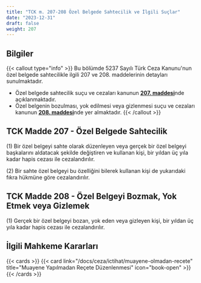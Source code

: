 ```yaml
---
title: "TCK m. 207-208 Özel Belgede Sahtecilik ve İlgili Suçlar"
date: "2023-12-31"
draft: false
weight: 207
---
```


## Bilgiler

{{< callout type="info" >}}
Bu bölümde 5237 Sayılı Türk Ceza Kanunu'nun özel belgede sahtecilikle ilgili 207 ve 208. maddelerinin detayları sunulmaktadır.

- Özel belgede sahtecilik suçu ve cezaları kanunun [**207. maddesi**](#tck-madde-207---özel-belgede-sahtecilik)nde açıklanmaktadır.
- Özel belgenin bozulması, yok edilmesi veya gizlenmesi suçu ve cezaları kanunun [**208. maddesi**](#tck-madde-208---özel-belgeyi-bozmak-yok-etmek-veya-gizlemek)nde yer almaktadır.
  {{< /callout >}}

## TCK Madde 207 - Özel Belgede Sahtecilik

(1) Bir özel belgeyi sahte olarak düzenleyen veya gerçek bir özel belgeyi başkalarını aldatacak şekilde değiştiren ve kullanan kişi, bir yıldan üç yıla kadar hapis cezası ile cezalandırılır.

(2) Bir sahte özel belgeyi bu özelliğini bilerek kullanan kişi de yukarıdaki fıkra hükmüne göre cezalandırılır.

## TCK Madde 208 - Özel Belgeyi Bozmak, Yok Etmek veya Gizlemek

(1) Gerçek bir özel belgeyi bozan, yok eden veya gizleyen kişi, bir yıldan üç yıla kadar hapis cezası ile cezalandırılır.

## İlgili Mahkeme Kararları

{{< cards >}}
{{< card link="/docs/ceza/ictihat/muayene-olmadan-recete" title="Muayene Yapılmadan Reçete Düzenlenmesi" icon="book-open" >}}
{{< /cards >}}
